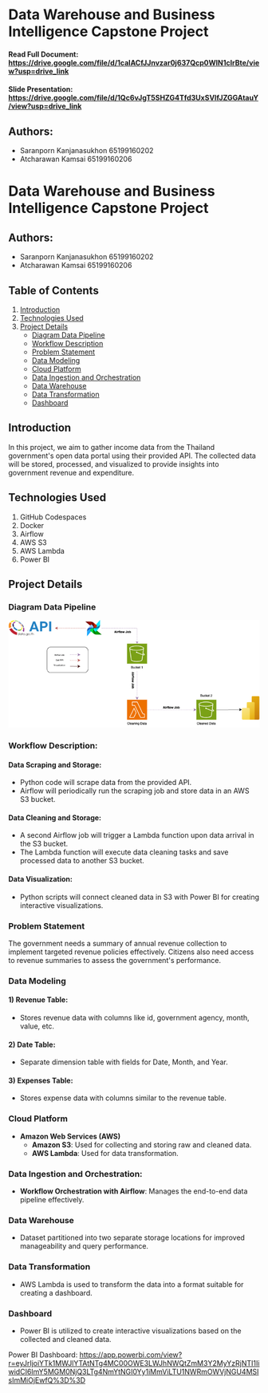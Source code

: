 # Data Warehouse and Business Intelligence Capstone Project

#### Read Full Document: https://drive.google.com/file/d/1calACfJJnvzar0j637Qcp0WlN1clrBte/view?usp=drive_link

#### Slide Presentation: https://drive.google.com/file/d/1Qc6vJgT5SHZG4Tfd3UxSVIfJZGGAtauY/view?usp=drive_link

## Authors:
- Saranporn Kanjanasukhon 65199160202
- Atcharawan Kamsai 65199160206

# Data Warehouse and Business Intelligence Capstone Project

## Authors:
- Saranporn Kanjanasukhon 65199160202
- Atcharawan Kamsai 65199160206

## Table of Contents
1. [Introduction](#introduction)
2. [Technologies Used](#technologies-used)
3. [Project Details](#project-details)
    - [Diagram Data Pipeline](#diagram-data-pipeline)
    - [Workflow Description](#workflow-description)
    - [Problem Statement](#problem-statement)
    - [Data Modeling](#data-modeling)
    - [Cloud Platform](#cloud-platform)
    - [Data Ingestion and Orchestration](#data-ingestion-and-orchestration)
    - [Data Warehouse](#data-warehouse)
    - [Data Transformation](#data-transformation)
    - [Dashboard](#dashboard)

## Introduction
In this project, we aim to gather income data from the Thailand government's open data portal using their provided API. The collected data will be stored, processed, and visualized to provide insights into government revenue and expenditure.

## Technologies Used
1. GitHub Codespaces
2. Docker
3. Airflow
4. AWS S3
5. AWS Lambda
6. Power BI

## Project Details

### Diagram Data Pipeline
![Data Pipeline Diagram](diagram.png)

### Workflow Description:
#### Data Scraping and Storage:
- Python code will scrape data from the provided API.
- Airflow will periodically run the scraping job and store data in an AWS S3 bucket.

#### Data Cleaning and Storage:
- A second Airflow job will trigger a Lambda function upon data arrival in the S3 bucket.
- The Lambda function will execute data cleaning tasks and save processed data to another S3 bucket.

#### Data Visualization:
- Python scripts will connect cleaned data in S3 with Power BI for creating interactive visualizations.

### Problem Statement
The government needs a summary of annual revenue collection to implement targeted revenue policies effectively. Citizens also need access to revenue summaries to assess the government's performance.

### Data Modeling
#### 1) Revenue Table:
- Stores revenue data with columns like id, government agency, month, value, etc.
#### 2) Date Table:
- Separate dimension table with fields for Date, Month, and Year.
#### 3) Expenses Table:
- Stores expense data with columns similar to the revenue table.

### Cloud Platform
- **Amazon Web Services (AWS)**
    - **Amazon S3**: Used for collecting and storing raw and cleaned data.
    - **AWS Lambda**: Used for data transformation.

### Data Ingestion and Orchestration:
- **Workflow Orchestration with Airflow**: Manages the end-to-end data pipeline effectively.

### Data Warehouse
- Dataset partitioned into two separate storage locations for improved manageability and query performance.

### Data Transformation
- AWS Lambda is used to transform the data into a format suitable for creating a dashboard.

### Dashboard
- Power BI is utilized to create interactive visualizations based on the collected and cleaned data.

Power BI Dashboard: https://app.powerbi.com/view?r=eyJrIjoiYTk1MWJlYTAtNTg4MC00OWE3LWJhNWQtZmM3Y2MyYzRjNTI1IiwidCI6ImY5MGM0NjQ3LTg4NmYtNGI0Yy1iMmViLTU1NWRmOWVjNGU4MSIsImMiOjEwfQ%3D%3D 
